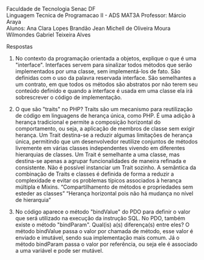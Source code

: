 Faculdade de Tecnologia Senac DF 			
Linguagem Tecnica de Programacao II - ADS MAT3A 
Professor: Márcio Araya		
Alunos: Ana Clara Lopes Brandão
			  Jean Michell de Oliveira Moura
			  Wilmondes Gabriel Teixeira Alves


Respostas

1. No contexto da programação orientada a objetos, explique o que é uma "interface". 
Interfaces servem para sinalizar todos métodos que serão implementados por uma classe, sem implementá-los de fato. São definidas com o uso da palavra reservada interface. São semelhantes a um contrato, em que todos os métodos são abstratos por não terem seu conteúdo definido e quando a interface é usada em uma classe ela irá sobrescrever o código de implementação.

2. O que são "traits" no PHP?
Traits são um mecanismo para reutilização de código em linguagens de herança única, como PHP.  É uma adição à herança tradicional e permite a composição horizontal do comportamento, ou seja, a aplicação de membros de classe sem exigir herança. 
Um Trait destina-se a reduzir algumas limitações de herança única, permitindo que um desenvolvedor reutilize conjuntos de métodos livremente em várias classes independentes vivendo em diferentes hierarquias de classes. Um Trait é semelhante a uma classe, mas destina-se apenas a agrupar funcionalidades de maneira refinada e consistente. Não é possível instanciar um Trait sozinho.
A semântica da combinação de Traits e classes é definida de forma a reduzir a complexidade e evitar os problemas típicos associados à herança múltipla e Mixins.
“Compartilhamento de métodos e propriedades sem esteder as classes”
“Herança horizontal pois não há mudança no nível de hierarquia”
3. No código aparece o método "bindValue" do PDO para definir o valor que será utilizado na execução da instrução SQL. No PDO, também existe o método "bindParam". Qual(is) a(s) diferença(s) entre eles?
O método bindValue passa o valor por chamada de método, esse valor é enviado e imutável, sendo sua implementação mais comum. Já o método bindParam passa o valor por referência, ou seja ele é associado a uma variável e pode ser mutável.
 

